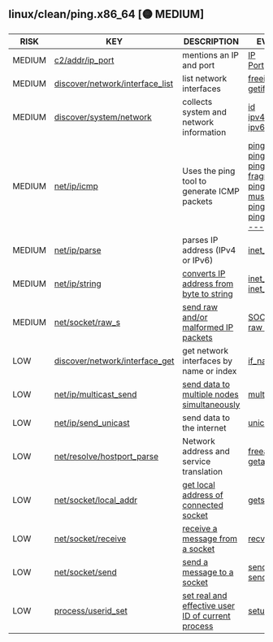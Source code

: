 ## linux/clean/ping.x86_64 [🟡 MEDIUM]

|  RISK  |                                                                       KEY                                                                        |                                               DESCRIPTION                                                |                                                                                                                                                                                                                                       EVIDENCE                                                                                                                                                                                                                                       |
|--------|--------------------------------------------------------------------------------------------------------------------------------------------------|----------------------------------------------------------------------------------------------------------|--------------------------------------------------------------------------------------------------------------------------------------------------------------------------------------------------------------------------------------------------------------------------------------------------------------------------------------------------------------------------------------------------------------------------------------------------------------------------------------|
| MEDIUM | [c2/addr/ip_port](https://github.com/chainguard-dev/malcontent/blob/main/rules/c2/addr/ip_port.yara#ip_and_port)                                 | mentions an IP and port                                                                                  | [IP](https://github.com/search?q=IP&type=code)<br>[Port](https://github.com/search?q=Port&type=code)                                                                                                                                                                                                                                                                                                                                                                                 |
| MEDIUM | [discover/network/interface_list](https://github.com/chainguard-dev/malcontent/blob/main/rules/discover/network/interface-list.yara#bsd_ifaddrs) | list network interfaces                                                                                  | [freeifaddrs](https://github.com/search?q=freeifaddrs&type=code)<br>[getifaddrs](https://github.com/search?q=getifaddrs&type=code)                                                                                                                                                                                                                                                                                                                                                   |
| MEDIUM | [discover/system/network](https://github.com/chainguard-dev/malcontent/blob/main/rules/discover/system/system_network.yara#sys_net_recon)        | collects system and network information                                                                  | [id](https://github.com/search?q=id&type=code)<br>[ipv4=addr](https://github.com/search?q=ipv4%3Daddr&type=code)<br>[ipv6=addr](https://github.com/search?q=ipv6%3Daddr&type=code)                                                                                                                                                                                                                                                                                                   |
| MEDIUM | [net/ip/icmp](https://github.com/chainguard-dev/malcontent/blob/main/rules/net/ip/icmp.yara#ping)                                                | Uses the ping tool to generate ICMP packets                                                              | [ping -6 -N](https://github.com/search?q=ping+-6+-N&type=code)<br>[ping broadcast](https://github.com/search?q=ping+broadcast&type=code)<br>[ping does not fragment](https://github.com/search?q=ping+does+not+fragment&type=code)<br>[ping for user must be](https://github.com/search?q=ping+for+user+must+be&type=code)<br>[ping session](https://github.com/search?q=ping+session&type=code)<br>[ping statistics ---](https://github.com/search?q=ping+statistics+---&type=code) |
| MEDIUM | [net/ip/parse](https://github.com/chainguard-dev/malcontent/blob/main/rules/net/ip/ip-parse.yara#inet_pton)                                      | parses IP address (IPv4 or IPv6)                                                                         | [inet_pton](https://github.com/search?q=inet_pton&type=code)                                                                                                                                                                                                                                                                                                                                                                                                                         |
| MEDIUM | [net/ip/string](https://github.com/chainguard-dev/malcontent/blob/main/rules/net/ip/ip-string.yara#inet_ntoa)                                    | [converts IP address from byte to string](https://linux.die.net/man/3/inet_ntoa)                         | [inet_ntoa](https://github.com/search?q=inet_ntoa&type=code)<br>[inet_ntop](https://github.com/search?q=inet_ntop&type=code)                                                                                                                                                                                                                                                                                                                                                         |
| MEDIUM | [net/socket/raw_s](https://github.com/chainguard-dev/malcontent/blob/main/rules/net/socket/raw_sockets.yara#raw_sockets)                         | [send raw and/or malformed IP packets](https://man7.org/linux/man-pages/man7/raw.7.html)                 | [SOCK_RAW](https://github.com/search?q=SOCK_RAW&type=code)<br>[raw socket](https://github.com/search?q=raw+socket&type=code)                                                                                                                                                                                                                                                                                                                                                         |
| LOW    | [discover/network/interface_get](https://github.com/chainguard-dev/malcontent/blob/main/rules/discover/network/interface-get.yara#bsd_if)        | get network interfaces by name or index                                                                  | [if_nametoindex](https://github.com/search?q=if_nametoindex&type=code)                                                                                                                                                                                                                                                                                                                                                                                                               |
| LOW    | [net/ip/multicast_send](https://github.com/chainguard-dev/malcontent/blob/main/rules/net/ip/ip-multicast-send.yara#multicast)                    | [send data to multiple nodes simultaneously](https://en.wikipedia.org/wiki/IP_multicast)                 | [multicast](https://github.com/search?q=multicast&type=code)                                                                                                                                                                                                                                                                                                                                                                                                                         |
| LOW    | [net/ip/send_unicast](https://github.com/chainguard-dev/malcontent/blob/main/rules/net/ip/ip-send-unicast.yara#unicast)                          | send data to the internet                                                                                | [unicast](https://github.com/search?q=unicast&type=code)                                                                                                                                                                                                                                                                                                                                                                                                                             |
| LOW    | [net/resolve/hostport_parse](https://github.com/chainguard-dev/malcontent/blob/main/rules/net/resolve/hostport-parse.yara#getaddrinfo)           | Network address and service translation                                                                  | [freeaddrinfo](https://github.com/search?q=freeaddrinfo&type=code)<br>[getaddrinfo](https://github.com/search?q=getaddrinfo&type=code)                                                                                                                                                                                                                                                                                                                                               |
| LOW    | [net/socket/local_addr](https://github.com/chainguard-dev/malcontent/blob/main/rules/net/socket/socket-local_addr.yara#getsockname)              | [get local address of connected socket](https://man7.org/linux/man-pages/man2/getsockname.2.html)        | [getsockname](https://github.com/search?q=getsockname&type=code)                                                                                                                                                                                                                                                                                                                                                                                                                     |
| LOW    | [net/socket/receive](https://github.com/chainguard-dev/malcontent/blob/main/rules/net/socket/socket-receive.yara#recvmsg)                        | [receive a message from a socket](https://linux.die.net/man/2/recvmsg)                                   | [recvmsg](https://github.com/search?q=recvmsg&type=code)                                                                                                                                                                                                                                                                                                                                                                                                                             |
| LOW    | [net/socket/send](https://github.com/chainguard-dev/malcontent/blob/main/rules/net/socket/socket-send.yara#sendmsg)                              | [send a message to a socket](https://linux.die.net/man/2/sendmsg)                                        | [sendmsg](https://github.com/search?q=sendmsg&type=code)<br>[sendto](https://github.com/search?q=sendto&type=code)                                                                                                                                                                                                                                                                                                                                                                   |
| LOW    | [process/userid_set](https://github.com/chainguard-dev/malcontent/blob/main/rules/process/userid-set.yara#setuid)                                | [set real and effective user ID of current process](https://man7.org/linux/man-pages/man2/setuid.2.html) | [setuid](https://github.com/search?q=setuid&type=code)                                                                                                                                                                                                                                                                                                                                                                                                                               |

